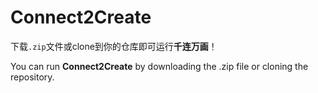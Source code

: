 # Connect2Create

下载`.zip`文件或clone到你的仓库即可运行**千连万画**！

You can run **Connect2Create** by downloading the .zip file or cloning the repository.
